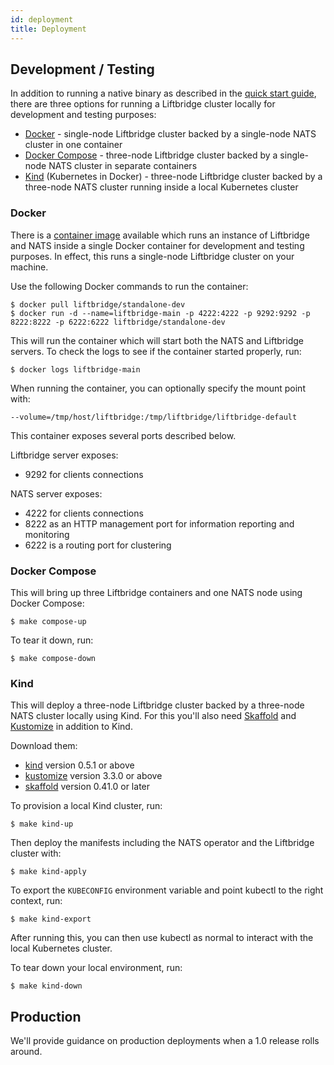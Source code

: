 ```yaml
---
id: deployment
title: Deployment
---
```


## Development / Testing

In addition to running a native binary as described in the [quick start
guide](./quick_start.md), there are three options for running a Liftbridge
cluster locally for development and testing purposes:

- [Docker](https://www.docker.com) - single-node Liftbridge cluster backed by a
  single-node NATS cluster in one container
- [Docker Compose](https://docs.docker.com/compose) - three-node Liftbridge
  cluster backed by a single-node NATS cluster in separate containers
- [Kind](https://kind.sigs.k8s.io) (Kubernetes in Docker) - three-node
  Liftbridge cluster backed by a three-node NATS cluster running inside a local
  Kubernetes cluster

### Docker

There is a [container image](https://hub.docker.com/r/liftbridge/standalone-dev)
available which runs an instance of Liftbridge and NATS inside a single Docker
container for development and testing purposes. In effect, this runs a
single-node Liftbridge cluster on your machine.

Use the following Docker commands to run the container:

```shell
$ docker pull liftbridge/standalone-dev
$ docker run -d --name=liftbridge-main -p 4222:4222 -p 9292:9292 -p 8222:8222 -p 6222:6222 liftbridge/standalone-dev
```

This will run the container which will start both the NATS and Liftbridge
servers. To check the logs to see if the container started properly, run:

```shell
$ docker logs liftbridge-main
```

When running the container, you can optionally specify the mount point with:

`--volume=/tmp/host/liftbridge:/tmp/liftbridge/liftbridge-default`

This container exposes several ports described below.

Liftbridge server exposes:
- 9292 for clients connections

NATS server exposes:
- 4222 for clients connections
- 8222 as an HTTP management port for information reporting and monitoring
- 6222 is a routing port for clustering

### Docker Compose

This will bring up three Liftbridge containers and one NATS node using Docker
Compose:

```shell
$ make compose-up
```

To tear it down, run:

```shell
$ make compose-down
```

### Kind

This will deploy a three-node Liftbridge cluster backed by a three-node NATS
cluster locally using Kind. For this you'll also need
[Skaffold](https://skaffold.dev) and [Kustomize](https://kustomize.io) in
addition to Kind.

Download them:
- [kind](https://github.com/kubernetes-sigs/kind/releases) version 0.5.1 or
  above
- [kustomize](https://github.com/kubernetes-sigs/kustomize/releases) version
  3.3.0 or above
- [skaffold](https://skaffold.dev/docs/install/) version 0.41.0 or later

To provision a local Kind cluster, run:

```shell
$ make kind-up
```

Then deploy the manifests including the NATS operator and the Liftbridge
cluster with:

```shell
$ make kind-apply
```

To export the `KUBECONFIG` environment variable and point kubectl to the right
context, run:

```shell
$ make kind-export
```

After running this, you can then use kubectl as normal to interact with the
local Kubernetes cluster.

To tear down your local environment, run:

```shell
$ make kind-down
```

## Production

We'll provide guidance on production deployments when a 1.0 release rolls
around.
